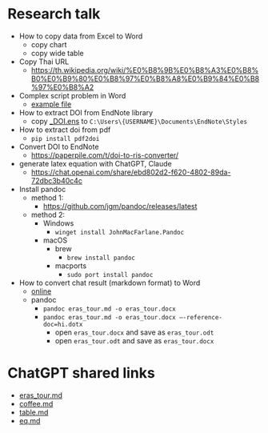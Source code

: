 # Research talk
- How to copy data from Excel to Word
  - copy chart
  - copy wide table
- Copy Thai URL
  - https://th.wikipedia.org/wiki/%E0%B8%9B%E0%B8%A3%E0%B8%B0%E0%B9%80%E0%B8%97%E0%B8%A8%E0%B9%84%E0%B8%97%E0%B8%A2
- Complex script problem in Word
  - [example file](./complex_script.docx)
- How to extract DOI from EndNote library
  - copy [_DOI.ens](./_DOI.ens) to `C:\Users\{USERNAME}\Documents\EndNote\Styles`
- How to extract doi from pdf
  - `pip install pdf2doi`
- Convert DOI to EndNote
  - https://paperpile.com/t/doi-to-ris-converter/
- generate latex equation with ChatGPT, Claude
  - https://chat.openai.com/share/ebd802d2-f620-4802-89da-72dbc3b40c4c
- Install pandoc
  - method 1:
    - https://github.com/jgm/pandoc/releases/latest
  - method 2:
    - Windows
      - `winget install JohnMacFarlane.Pandoc`
    - macOS
      - brew
        - `brew install pandoc`
      - macports
        - `sudo port install pandoc`
- How to convert chat result (markdown format) to Word
  - [online](https://cloudconvert.com/md-to-docx)
  - pandoc
    - `pandoc eras_tour.md -o eras_tour.docx`
    - `pandoc eras_tour.md -o eras_tour.docx –-reference-doc=hi.dotx`
      - open `eras_tour.docx` and save as `eras_tour.odt`
      - open `eras_tour.odt` and save as `eras_tour.docx`

# ChatGPT shared links
- [eras_tour.md](https://chat.openai.com/share/646afec0-008c-4138-afb2-4b20e6145e99)
- [coffee.md](https://chat.openai.com/share/07f940f2-0e5d-42df-a9eb-a28d0b141c34)
- [table.md](https://chat.openai.com/share/c5f2731c-d458-4f9a-a27a-3c0ce49e878f)
- [eq.md](https://chat.openai.com/share/ebd802d2-f620-4802-89da-72dbc3b40c4c)

